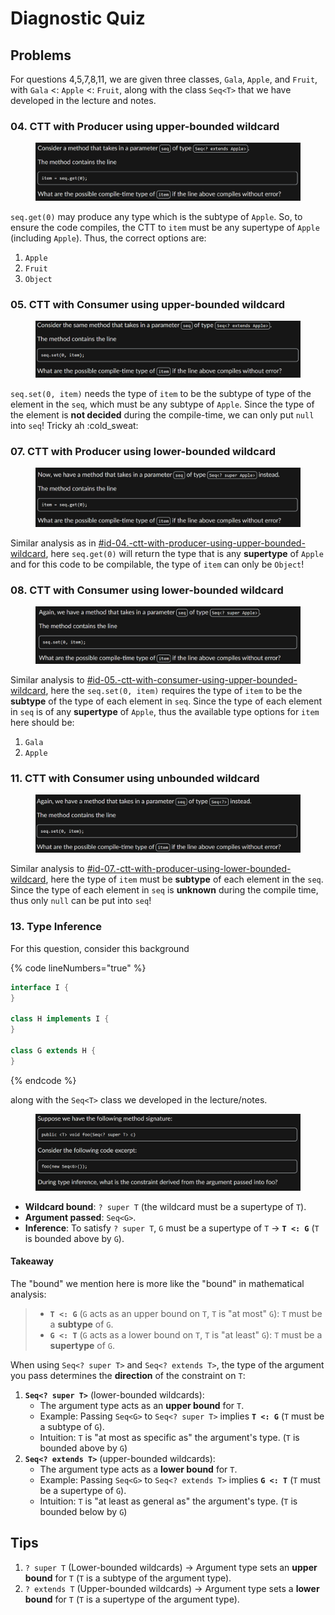 # Diagnostic Quiz

## Problems

For questions 4,5,7,8,11, we are given three classes, `Gala`,  `Apple`, and `Fruit`, with `Gala` <: `Apple` <: `Fruit`, along with the class `Seq<T>` that we have developed in the lecture and notes.

### 04. CTT with Producer using upper-bounded wildcard

<figure><img src="../../../.gitbook/assets/lec06-quiz-04.png" alt=""><figcaption></figcaption></figure>

`seq.get(0)` may produce any type which is the subtype of `Apple`. So, to ensure the code compiles, the CTT to `item` must be any supertype of `Apple` (including `Apple`). Thus, the correct options are:

1. `Apple`
2. `Fruit`
3. `Object`

### 05. CTT with Consumer using upper-bounded wildcard

<figure><img src="../../../.gitbook/assets/lec06-quiz-05.png" alt=""><figcaption></figcaption></figure>

`seq.set(0, item)` needs the type of `item` to be the subtype of type of the element in the `seq`, which must be any subtype of `Apple`. Since the type of the element is **not decided** during the compile-time, we can only put `null` into `seq`! Tricky ah :cold\_sweat:

### 07. CTT with Producer using lower-bounded wildcard

<figure><img src="../../../.gitbook/assets/lec06-quiz-07.png" alt=""><figcaption></figcaption></figure>

Similar analysis as in [#id-04.-ctt-with-producer-using-upper-bounded-wildcard](diagnostic-quiz.md#id-04.-ctt-with-producer-using-upper-bounded-wildcard "mention"), here `seq.get(0)` will return the type that is any **supertype** of `Apple` and for this code to be compilable, the type of `item` can only be `Object`!

### 08. CTT with Consumer using lower-bounded wildcard

<figure><img src="../../../.gitbook/assets/lec06-quiz-08.png" alt=""><figcaption></figcaption></figure>

Similar analysis to [#id-05.-ctt-with-consumer-using-upper-bounded-wildcard](diagnostic-quiz.md#id-05.-ctt-with-consumer-using-upper-bounded-wildcard "mention"), here the `seq.set(0, item)` requires the type of `item` to be the **subtype** of the type of each element in `seq`. Since the type of each element in `seq` is of any **supertype** of `Apple`, thus the available type options for `item` here should be:

1. `Gala`
2. `Apple`

### 11. CTT with Consumer using unbounded wildcard

<figure><img src="../../../.gitbook/assets/lec06-quiz-11.png" alt=""><figcaption></figcaption></figure>

Similar analysis to [#id-07.-ctt-with-producer-using-lower-bounded-wildcard](diagnostic-quiz.md#id-07.-ctt-with-producer-using-lower-bounded-wildcard "mention"), here the type of `item` must be **subtype** of each element in the `seq`. Since the type of each element in `seq` is **unknown** during the compile time, thus only `null` can be put into `seq`!

### 13. Type Inference

For this question, consider this background

{% code lineNumbers="true" %}
```java
interface I {
}

class H implements I {
}

class G extends H {
}
```
{% endcode %}

along with the `Seq<T>` class we developed in the lecture/notes.

<figure><img src="../../../.gitbook/assets/lec06-quiz-13.png" alt=""><figcaption></figcaption></figure>

* **Wildcard bound**: `? super T` (the wildcard must be a supertype of `T`).
* **Argument passed**: `Seq<G>`.
* **Inference**: To satisfy `? super T`, `G` must be a supertype of `T` → **`T <: G`** (`T` is bounded above by `G`).

#### **Takeaway**

The "bound" we mention here is more like the "bound" in mathematical analysis:

> * **`T <: G`** (`G` acts as an upper bound on `T`, `T` is "at most" `G`): `T` must be a **subtype** of `G`.
> * **`G <: T`** (`G` acts as a lower bound on `T`, `T` is "at least" `G`): `T` must be a **supertype** of `G`.

When using `Seq<? super T>` and `Seq<? extends T>`, the type of the argument you pass determines the **direction** of the constraint on `T`:

1. **`Seq<? super T>`** (lower-bounded wildcards):
   * The argument type acts as an **upper bound** for `T`.
   * Example: Passing `Seq<G>` to `Seq<? super T>` implies **`T <: G`** (`T` must be a subtype of `G`).
   * Intuition: `T` is "at most as specific as" the argument's type. (`T` is bounded above by `G`)
2. **`Seq<? extends T>`** (upper-bounded wildcards):
   * The argument type acts as a **lower bound** for `T`.
   * Example: Passing `Seq<G>` to `Seq<? extends T>` implies **`G <: T`** (`T` must be a supertype of `G`).
   * Intuition: `T` is "at least as general as" the argument's type. (`T` is bounded below by `G`)

## Tips

1. `? super T` (Lower-bounded wildcards) → Argument type sets an **upper bound** for `T` (`T` is a subtype of the argument type).
2. `? extends T` (Upper-bounded wildcards) → Argument type sets a **lower bound** for `T` (`T` is a supertype of the argument type).
